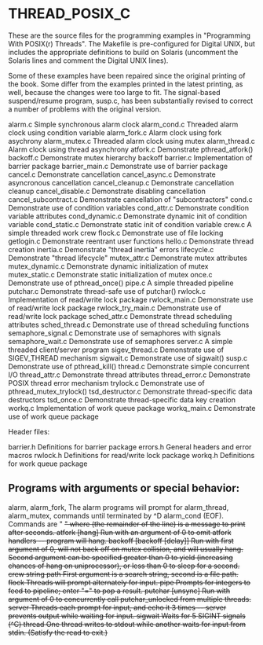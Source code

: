 # THREAD_POSIX_C


These are the source files for the programming examples in
"Programming With POSIX(r) Threads". The Makefile is pre-configured
for Digital UNIX, but includes the appropriate definitions to build on
Solaris (uncomment the Solaris lines and comment the Digital UNIX
lines).

Some of these examples have been repaired since the original printing
of the book. Some differ from the examples printed in the latest
printing, as well, because the changes were too large to fit. The
signal-based suspend/resume program, susp.c, has been substantially
revised to correct a number of problems with the original version.




alarm.c				Simple synchronous alarm clock
alarm_cond.c			Threaded alarm clock using condition variable
alarm_fork.c			Alarm clock using fork asychrony
alarm_mutex.c			Threaded alarm clock using mutex
alarm_thread.c			Alarm clock using thread asynchrony
atfork.c			Demonstrate pthread_atfork()
backoff.c			Demonstrate mutex hierarchy backoff
barrier.c			Implementation of barrier package
barrier_main.c			Demonstrate use of barrier package
cancel.c			Demonstrate cancellation
cancel_async.c			Demonstrate asyncronous cancellation
cancel_cleanup.c		Demonstrate cancellation cleanup
cancel_disable.c		Demonstrate disabling cancellation
cancel_subcontract.c		Demonstrate cancellation of "subcontractors"
cond.c				Demonstrate use of condition variables
cond_attr.c			Demonstrate condition variable attributes
cond_dynamic.c			Demonstrate dynamic init of condition variable
cond_static.c			Demonstrate static init of condition variable
crew.c				A simple threaded work crew
flock.c				Demonstrate use of file locking
getlogin.c			Demonstrate reentrant user functions
hello.c				Demonstrate thread creation
inertia.c			Demonstrate "thread inertia" errors
lifecycle.c			Demonstrate "thread lifecycle"
mutex_attr.c			Demonstrate mutex attributes
mutex_dynamic.c			Demonstrate dynamic initialization of mutex
mutex_static.c			Demonstrate static initialization of mutex
once.c				Demonstrate use of pthread_once()
pipe.c				A simple threaded pipeline
putchar.c			Demonstrate thread-safe use of putchar()
rwlock.c			Implementation of read/write lock package
rwlock_main.c			Demonstrate use of read/write lock package
rwlock_try_main.c		Demonstrate use of read/write lock package
sched_attr.c			Demonstrate thread scheduling attributes
sched_thread.c			Demonstrate use of thread scheduling functions
semaphore_signal.c		Demonstrate use of semaphores with signals
semaphore_wait.c		Demonstrate use of semaphores
server.c			A simple threaded client/server program
sigev_thread.c			Demonstrate use of SIGEV_THREAD mechanism
sigwait.c			Demonstrate use of sigwait()
susp.c				Demonstrate use of pthread_kill()
thread.c			Demonstrate simple concurrent I/O
thread_attr.c			Demonstrate thread attributes
thread_error.c			Demonstrate POSIX thread error mechanism
trylock.c			Demonstrate use of pthread_mutex_trylock()
tsd_destructor.c		Demonstrate thread-specific data destructors
tsd_once.c			Demonstrate thread-specific data key creation
workq.c				Implementation of work queue package
workq_main.c			Demonstrate use of work queue package

Header files:

barrier.h			Definitions for barrier package
errors.h			General headers and error macros
rwlock.h			Definitions for read/write lock package
workq.h				Definitions for work queue package



 ## Programs with arguments or special behavior:


alarm, alarm_fork,		The alarm programs will prompt for
alarm_thread, alarm_mutex,	commands until terminated by ^D
alarm_cond			(EOF). Commands are "<n> <s>" where <s>
				(the remainder of the line) is a
				message to print after <n> seconds.
atfork [hang]			Run with an argument of 0 to omit
				atfork handlers -- program will hang.
backoff [backoff [delay]]	Run with first argument of 0, will not
				back off on mutex collision, and will
				usually hang. Second argument can be
				specified greater than 0 to yield
				(increasing chances of hang on
				uniprocessor), or less than 0 to sleep
				for a second.
crew string path		First argument is a search string,
				second is a file path.
flock				Threads will prompt alternately for
				input.
pipe				Prompts for integers to feed to
				pipeline; enter "=" to pop a result.
putchar [unsync]		Run with argument of 0 to concurrently
				call putchar_unlocked from multiple
				threads.
server				Threads each prompt for input, and
				echo it 3 times -- server prevents
				output while waiting for input.
sigwait				Waits for 5 SIGINT signals (^C)
thread				One thread writes to stdout while
				another waits for input from
				stdin. (Satisfy the read to exit.)
